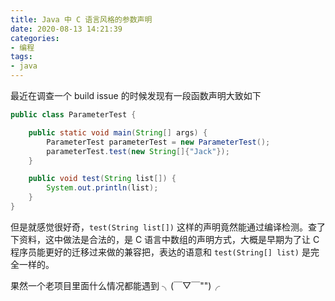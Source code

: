 ```yaml
---
title: Java 中 C 语言风格的参数声明
date: 2020-08-13 14:21:39
categories:
- 编程
tags:
- java
---
```


最近在调查一个 build issue 的时候发现有一段函数声明大致如下

```java
public class ParameterTest {

    public static void main(String[] args) {
        ParameterTest parameterTest = new ParameterTest();
        parameterTest.test(new String[]{"Jack"});
    }

    public void test(String list[]) {
        System.out.println(list);
    }
}
```

但是就感觉很好奇，`test(String list[])` 这样的声明竟然能通过编译检测。查了下资料，这中做法是合法的，是 C 语言中数组的声明方式，大概是早期为了让 C 程序员能更好的迁移过来做的兼容把，表达的语意和 `test(String[] list)` 是完全一样的。

果然一个老项目里面什么情况都能遇到 ╮(￣▽￣"")╭

